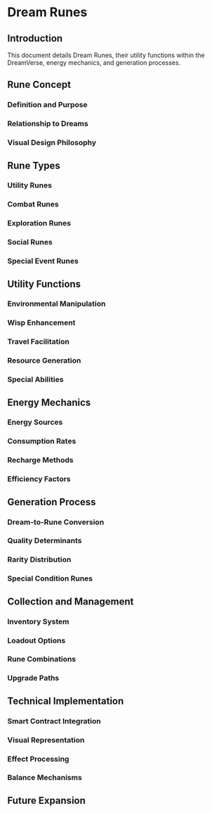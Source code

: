 # Dream Runes

## Introduction
This document details Dream Runes, their utility functions within the DreamVerse, energy mechanics, and generation processes.

## Rune Concept
### Definition and Purpose
### Relationship to Dreams
### Visual Design Philosophy

## Rune Types
### Utility Runes
### Combat Runes
### Exploration Runes
### Social Runes
### Special Event Runes

## Utility Functions
### Environmental Manipulation
### Wisp Enhancement
### Travel Facilitation
### Resource Generation
### Special Abilities

## Energy Mechanics
### Energy Sources
### Consumption Rates
### Recharge Methods
### Efficiency Factors

## Generation Process
### Dream-to-Rune Conversion
### Quality Determinants
### Rarity Distribution
### Special Condition Runes

## Collection and Management
### Inventory System
### Loadout Options
### Rune Combinations
### Upgrade Paths

## Technical Implementation
### Smart Contract Integration
### Visual Representation
### Effect Processing
### Balance Mechanisms

## Future Expansion 